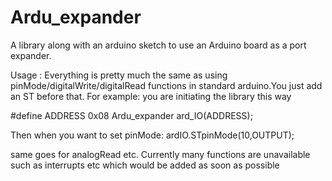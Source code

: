 # Ardu_expander
A library along with an arduino sketch to use an Arduino board as a port expander.

Usage :
Everything is pretty much the same as using pinMode/digitalWrite/digitalRead functions in standard arduino.You just add an ST before that.
For example:
you are initiating the library this way

#define ADDRESS 0x08
Ardu_expander ard_IO(ADDRESS);

Then when you want to set pinMode: 
ardIO.STpinMode(10,OUTPUT);

same goes for analogRead etc.
Currently many functions are unavailable such as interrupts etc which would be added as soon as possible
